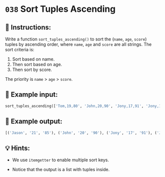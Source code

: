 # `038` Sort Tuples Ascending

## 📝 Instructions:

Write a function `sort_tuples_ascending()` to sort the (`name`, `age`, `score`) tuples by ascending order, where `name`, `age` and `score` are all strings. The sort criteria is:

1. Sort based on name.
2. Then sort based on age.
3. Then sort by score.

The priority is `name` > `age` > `score`.

## 📎 Example input:

```py
sort_tuples_ascending(['Tom,19,80', 'John,20,90', 'Jony,17,91', 'Jony,17,93', 'Jason,21,85'])
```

## 📎 Example output:

```py
[('Jason', '21', '85'), ('John', '20', '90'), ('Jony', '17', '91'), ('Jony', '17', '93'), ('Tom', '19', '80')]
```

## 💡 Hints:

+ We use `itemgetter` to enable multiple sort keys.

+ Notice that the output is a list with tuples inside.
